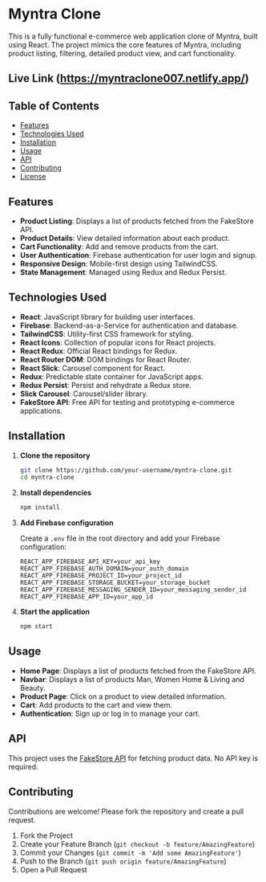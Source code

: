 # Myntra Clone

This is a fully functional e-commerce web application clone of Myntra, built using React. The project mimics the core features of Myntra, including product listing, filtering, detailed product view, and cart functionality.

## Live Link (https://myntraclone007.netlify.app/)

## Table of Contents

- [Features](#features)
- [Technologies Used](#technologies-used)
- [Installation](#installation)
- [Usage](#usage)
- [API](#api)
- [Contributing](#contributing)
- [License](#license)

## Features

- **Product Listing**: Displays a list of products fetched from the FakeStore API.
- **Product Details**: View detailed information about each product.
- **Cart Functionality**: Add and remove products from the cart.
- **User Authentication**: Firebase authentication for user login and signup.
- **Responsive Design**: Mobile-first design using TailwindCSS.
- **State Management**: Managed using Redux and Redux Persist.

## Technologies Used

- **React**: JavaScript library for building user interfaces.
- **Firebase**: Backend-as-a-Service for authentication and database.
- **TailwindCSS**: Utility-first CSS framework for styling.
- **React Icons**: Collection of popular icons for React projects.
- **React Redux**: Official React bindings for Redux.
- **React Router DOM**: DOM bindings for React Router.
- **React Slick**: Carousel component for React.
- **Redux**: Predictable state container for JavaScript apps.
- **Redux Persist**: Persist and rehydrate a Redux store.
- **Slick Carousel**: Carousel/slider library.
- **FakeStore API**: Free API for testing and prototyping e-commerce applications.

## Installation

1. **Clone the repository**

   ```sh
   git clone https://github.com/your-username/myntra-clone.git
   cd myntra-clone
   ```

2. **Install dependencies**

   ```sh
   npm install
   ```

3. **Add Firebase configuration**

   Create a `.env` file in the root directory and add your Firebase configuration:

   ```env
   REACT_APP_FIREBASE_API_KEY=your_api_key
   REACT_APP_FIREBASE_AUTH_DOMAIN=your_auth_domain
   REACT_APP_FIREBASE_PROJECT_ID=your_project_id
   REACT_APP_FIREBASE_STORAGE_BUCKET=your_storage_bucket
   REACT_APP_FIREBASE_MESSAGING_SENDER_ID=your_messaging_sender_id
   REACT_APP_FIREBASE_APP_ID=your_app_id
   ```

4. **Start the application**

   ```sh
   npm start
   ```

## Usage

- **Home Page**: Displays a list of products fetched from the FakeStore API.
- **Navbar**: Displays a list of products Man, Women Home & Living and Beauty.
- **Product Page**: Click on a product to view detailed information.
- **Cart**: Add products to the cart and view them.
- **Authentication**: Sign up or log in to manage your cart.

## API

This project uses the [FakeStore API](https://fakestoreapi.com/products) for fetching product data. No API key is required.

## Contributing

Contributions are welcome! Please fork the repository and create a pull request.

1. Fork the Project
2. Create your Feature Branch (`git checkout -b feature/AmazingFeature`)
3. Commit your Changes (`git commit -m 'Add some AmazingFeature'`)
4. Push to the Branch (`git push origin feature/AmazingFeature`)
5. Open a Pull Request
